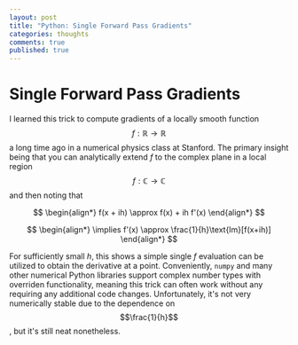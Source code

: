 ```yaml
---
layout: post
title: "Python: Single Forward Pass Gradients"
categories: thoughts
comments: true
published: true 
---
```


# Single Forward Pass Gradients

I learned this trick to compute gradients of a locally smooth function $$f: \mathbb{R} \to \mathbb{R}$$ a long time ago in a numerical physics class at Stanford. 
The primary insight being that you can analytically extend $f$ to the complex plane in a local region $$f:\mathbb{C}\to\mathbb{C}$$ and then noting that 

$$
\begin{align*}
f(x + ih) \approx f(x) + ih f'(x)
\end{align*}
$$

$$
\begin{align*}
\implies f'(x) \approx \frac{1}{h}\text{Im}[f(x+ih)]
\end{align*}
$$

For sufficiently small $h$, this shows a simple single $f$ evaluation can be utilized to obtain the derivative at a point. Conveniently, `numpy` and many other
numerical Python libraries support complex number types with overriden functionality, meaning this trick can often work without any requiring any additional
code changes. Unfortunately, it's not very numerically stable due to the dependence on $$\frac{1}{h}$$, but it's still neat nonetheless.



